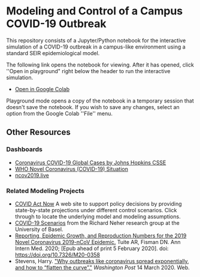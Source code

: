 # Modeling and Control of a Campus COVID-19 Outbreak

This repository consists of a Jupyter/Python notebook for the interactive simulation of a COVID-19 outbreak in a campus-like environment using a standard SEIR epidemiological model. 

The following link opens the notebook for viewing. After it has opened, click ''Open in playground" right below the header to run the interactive simulation.

* [Open in Google Colab](https://colab.research.google.com/drive/1ddb_0swsq9MRKyHrzflCzeF8Tqqmp24H)

Playground mode opens a copy of the notebook in a temporary session that doesn't save the notebook. If you wish to save any changes, select an option from the Google Colab ''File'' menu.

## Other Resources

### Dashboards

* [Coronavirus COVID-19 Global Cases by Johns Hopkins CSSE](https://www.arcgis.com/apps/opsdashboard/index.html#/bda7594740fd40299423467b48e9ecf6)
* [WHO Novel Coronavirus (COVID-19) Situation](https://experience.arcgis.com/experience/685d0ace521648f8a5beeeee1b9125cd)
* [ncov2019.live](https://ncov2019.live/data)

### Related Modeling Projects

* [COVID Act Now](https://covidactnow.org/) A web site to support policy decisions by providing state-by-state projections under different control scenarios. Click through to locate the underlying model and modeling assumptions.
* [COVID-19 Scenarios](https://neherlab.org/covid19/) from the Richard Neher research group at the University of Basel.
* [Reporting, Epidemic Growth, and Reproduction Numbers for the 2019 Novel Coronavirus 2019-nCoV Epidemic.](https://art-bd.shinyapps.io/nCov_control/) Tuite AR, Fisman DN. Ann Intern Med. 2020; [Epub ahead of print 5 February 2020]. doi: https://doi.org/10.7326/M20-0358
* Stevens, Harry. ["Why outbreaks like coronavirus spread exponentially, and how to “flatten the curve”."](https://www.washingtonpost.com/graphics/2020/world/corona-simulator/) *Washington Post* 14 March 2020. Web.
